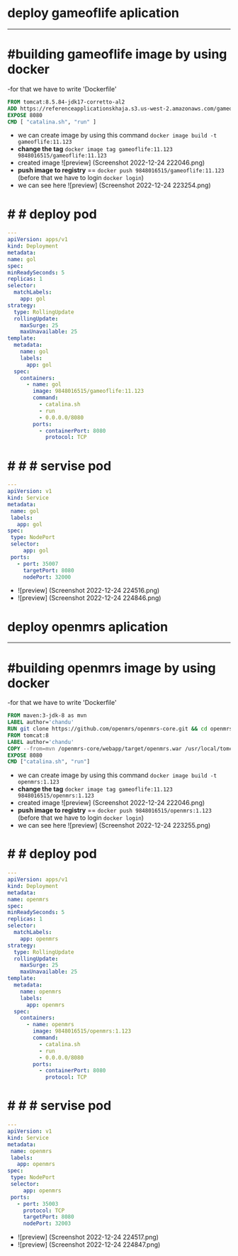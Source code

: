 # deploy gameoflife aplication
-------------------------------
# #building gameoflife image by using docker
  -for that we have to write 'Dockerfile' 
  ```Dockerfile
  FROM tomcat:8.5.84-jdk17-corretto-al2
ADD https://referenceapplicationskhaja.s3.us-west-2.amazonaws.com/gameoflife.war /usr/local/tomcat/webapps/gameoflife.war
EXPOSE 8080
CMD [ "catalina.sh", "run" ]
```


  - we can create image by using this command `docker image build -t gameoflife:11.123`
  - **change the tag** `docker image tag gameoflife:11.123 9848016515/gameoflife:11.123`
  - created image ![preview] (Screenshot 2022-12-24 222046.png)
  - **push image to registry**  == `docker push 9848016515/gameoflife:11.123` (before that we have to login `docker login`)
  - we can see here ![preview] (Screenshot 2022-12-24 223254.png)
# # # deploy pod
  ```yaml
  ---
apiVersion: apps/v1
kind: Deployment
metadata:
  name: gol
spec:
  minReadySeconds: 5
  replicas: 1
  selector:
    matchLabels:
      app: gol
  strategy:
    type: RollingUpdate
    rollingUpdate:
      maxSurge: 25
      maxUnavailable: 25 
  template:
    metadata:
      name: gol
      labels:
        app: gol
    spec:
      containers:
        - name: gol
          image: 9848016515/gameoflife:11.123
          command:
            - catalina.sh
            - run
            - 0.0.0.0/8080
          ports:
            - containerPort: 8080
              protocol: TCP
```

# # # # servise pod
 
 ```yml
 ---
apiVersion: v1
kind: Service
metadata:
  name: gol
  labels:
    app: gol
spec:
  type: NodePort
  selector:
      app: gol
  ports:
    - port: 35007
      targetPort: 8080
      nodePort: 32000
```

* ![preview] (Screenshot 2022-12-24 224516.png)
* ![preview] (Screenshot 2022-12-24 224846.png)




# deploy openmrs aplication
-------------------------------
# #building openmrs image by using docker
  -for that we have to write 'Dockerfile' 
  ```Dockerfile
FROM maven:3-jdk-8 as mvn
LABEL author='chandu'
RUN git clone https://github.com/openmrs/openmrs-core.git && cd openmrs-core && mvn clean package
FROM tomcat:8
LABEL author='chandu'
COPY --from=mvn /openmrs-core/webapp/target/openmrs.war /usr/local/tomcat/webapps/openmrs.war
EXPOSE 8080
CMD ["catalina.sh", "run"]
```


  - we can create image by using this command `docker image build -t openmrs:1.123`
  - **change the tag** `docker image tag gameoflife:11.123 9848016515/openmrs:1.123`
  - created image ![preview] (Screenshot 2022-12-24 222046.png)
  - **push image to registry**  == `docker push 9848016515/openmrs:1.123` (before that we have to login `docker login`)
  - we can see here ![preview] (Screenshot 2022-12-24 223255.png)
# # # deploy pod
  ```yaml
---
apiVersion: apps/v1
kind: Deployment
metadata:
  name: openmrs
spec:
  minReadySeconds: 5
  replicas: 1
  selector:
    matchLabels:
      app: openmrs
  strategy:
    type: RollingUpdate
    rollingUpdate:
      maxSurge: 25
      maxUnavailable: 25 
  template:
    metadata:
      name: openmrs
      labels:
        app: openmrs
    spec:
      containers:
        - name: openmrs
          image: 9848016515/openmrs:1.123
          command:
            - catalina.sh
            - run
            - 0.0.0.0/8080
          ports:
            - containerPort: 8080
              protocol: TCP
```

# # # # servise pod
 
 ```yml
 ---
apiVersion: v1
kind: Service
metadata:
  name: openmrs
  labels:
    app: openmrs
spec:
  type: NodePort
  selector:
      app: openmrs
  ports:
    - port: 35003
      protocol: TCP
      targetPort: 8080
      nodePort: 32003
```

* ![preview] (Screenshot 2022-12-24 224517.png)
* ![preview] (Screenshot 2022-12-24 224847.png)

